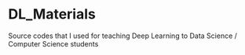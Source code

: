 # DL_Materials
Source codes that I used for teaching Deep Learning to Data Science / Computer Science students
